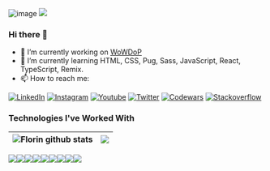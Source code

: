 ![image](https://user-images.githubusercontent.com/10077676/196818944-ffa9a261-a70f-4d84-9315-4e2863bfa7d8.png)
![](https://komarev.com/ghpvc/?username=florin-bizgan)
### Hi there 👋
- 🔭 I’m currently working on [WoWDoP](https://wowdop.com/)
- 🌱 I’m currently learning HTML, CSS, Pug, Sass, JavaScript, React, TypeScript, Remix.
- 📫 How to reach me:

[![LinkedIn](https://img.shields.io/badge/linkedin-%230077B5.svg?style=for-the-badge&logo=linkedin&logoColor=white)](https://www.linkedin.com/in/florin-bizgan-262994239/)
[![Instagram](https://img.shields.io/badge/Instagram-E4405F?style=for-the-badge&logo=instagram&logoColor=white)](https://www.instagram.com/bnuflorin/)
[![Youtube](https://img.shields.io/badge/YouTube-FF0000?style=for-the-badge&logo=youtube&logoColor=white)](#)
[![Twitter](https://img.shields.io/badge/twitter-blue?style=for-the-badge&logo=twitter&logoColor=white)](https://twitter.com/bnuflorin)
[![Codewars](https://img.shields.io/badge/codewars-71717a?style=for-the-badge&logo=codewars&logoColor=orange)](#)
[![Stackoverflow](https://img.shields.io/badge/stackoverflow-grey?style=for-the-badge&logo=stackoverflow&logoColor=orange)](#)

<!--
**florin-bizgan/florin-bizgan** is a ✨ _special_ ✨ repository because its `README.md` (this file) appears on your GitHub profile.

Here are some ideas to get you started:

- 🔭 I’m currently working on ...
- 🌱 I’m currently learning ...
- 👯 I’m looking to collaborate on ...
- 🤔 I’m looking for help with ...
- 💬 Ask me about ...
- 📫 How to reach me: ...
- 😄 Pronouns: ...
- ⚡ Fun fact: ...
-->

### Technologies I've Worked With
| <img align="center" src="https://github-readme-stats.vercel.app/api?username=florin-bizgan&show_icons=true&count_private=true&theme=buefy&hide_border=true" alt="Florin github stats" />  | <img align="center" src="https://github-readme-stats.vercel.app/api/top-langs/?username=florin-bizgan&layout=compact&theme=buefy&hide_border=true" /> |
|-------|-------|

<div style="display: flex">
  
<img src="https://img.shields.io/badge/React-20232A?style=for-the-badge&logo=react&logoColor=61DAFB"/>
  
<img src="https://img.shields.io/badge/TypeScript-20232A?style=for-the-badge&logo=typescript&logoColor=white"/>
  
<img src="https://img.shields.io/badge/remix-black?style=for-the-badge&logo=remix&logoColor=white"/>
  
<img src="https://img.shields.io/badge/firebase-black?style=for-the-badge&logo=firebase&logoColor=yellow"/>

<img src="https://img.shields.io/badge/HTML5-E34F26?style=for-the-badge&logo=html5&logoColor=white"/>

<img src="https://img.shields.io/badge/CSS3-1572B6?style=for-the-badge&logo=css3&logoColor=white"/>

<img src="https://img.shields.io/badge/JavaScript-323330?style=for-the-badge&logo=javascript&logoColor=F7DF1E"/>
  
<img src="https://img.shields.io/badge/sass-1572B6?style=for-the-badge&logo=sass&logoColor=pink"/>
  
<img src="https://img.shields.io/badge/PUG-E34F26?style=for-the-badge&logo=PUG&logoColor=white"/>
  
    
</div>
